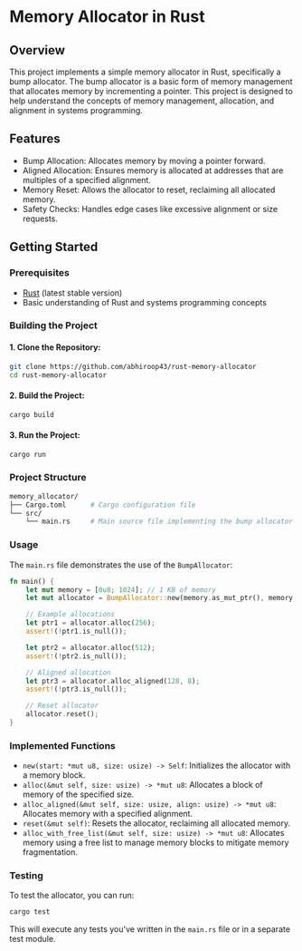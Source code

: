 # Memory Allocator in Rust

## Overview

This project implements a simple memory allocator in Rust, specifically a bump
allocator. The bump allocator is a basic form of memory management that
allocates memory by incrementing a pointer. This project is designed to help
understand the concepts of memory management, allocation, and alignment in
systems programming.

## Features

- Bump Allocation: Allocates memory by moving a pointer forward.
- Aligned Allocation: Ensures memory is allocated at addresses that are
  multiples of a specified alignment.
- Memory Reset: Allows the allocator to reset, reclaiming all allocated memory.
- Safety Checks: Handles edge cases like excessive alignment or size requests.

## Getting Started

### Prerequisites

- [Rust](https://www.rust-lang.org/tools/install) (latest stable version)
- Basic understanding of Rust and systems programming concepts

### Building the Project

#### 1. Clone the Repository:

```sh
git clone https://github.com/abhiroop43/rust-memory-allocator
cd rust-memory-allocator
```

#### 2. Build the Project:

```sh
cargo build
```

#### 3. Run the Project:

```sh
cargo run
```

### Project Structure

```sh
memory_allocator/
├── Cargo.toml      # Cargo configuration file
└── src/
    └── main.rs     # Main source file implementing the bump allocator
```

### Usage

The `main.rs` file demonstrates the use of the `BumpAllocator`:

```rust
fn main() {
    let mut memory = [0u8; 1024]; // 1 KB of memory
    let mut allocator = BumpAllocator::new(memory.as_mut_ptr(), memory.len());

    // Example allocations
    let ptr1 = allocator.alloc(256);
    assert!(!ptr1.is_null());

    let ptr2 = allocator.alloc(512);
    assert!(!ptr2.is_null());

    // Aligned allocation
    let ptr3 = allocator.alloc_aligned(128, 8);
    assert!(!ptr3.is_null());

    // Reset allocator
    allocator.reset();
}
```

### Implemented Functions

- `new(start: *mut u8, size: usize) -> Self`: Initializes the allocator with a
  memory block.
- `alloc(&mut self, size: usize) -> *mut u8`: Allocates a block of memory of the
  specified size.
- `alloc_aligned(&mut self, size: usize, align: usize) -> *mut u8`: Allocates
  memory with a specified alignment.
- `reset(&mut self)`: Resets the allocator, reclaiming all allocated memory.
- `alloc_with_free_list(&mut self, size: usize) -> *mut u8`: Allocates memory
  using a free list to manage memory blocks to mitigate memory fragmentation.

### Testing

To test the allocator, you can run:

```sh
cargo test
```

This will execute any tests you've written in the `main.rs` file or in a
separate test module.
